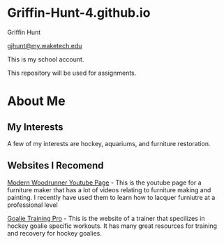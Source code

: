 # Griffin-Hunt-4.github.io

Griffin Hunt

gjhunt@my.waketech.edu

This is my school account.

This repository will be used for assignments.

# About Me
 
## My Interests 
A few of my interests are hockey, aquariums, and furniture restoration.
## Websites I Recomend
[Modern Woodrunner Youtube Page](http://www.youtube.com/@ModernWoodRunner) - This is the youtube page for a furniture maker that has a lot of videos relating to furniture making and painting. I recently have used them to learn how to lacquer furniutre at a professional level

[Goalie Training Pro](https://www.goalietrainingpro.com/) - This is the website of a trainer that specilizes in hockey goalie specific workouts. It has many great resources for training and recovery for hockey goalies.
